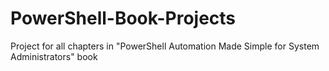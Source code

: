 # PowerShell-Book-Projects
Project for all chapters in "PowerShell  Automation Made Simple for System Administrators" book

